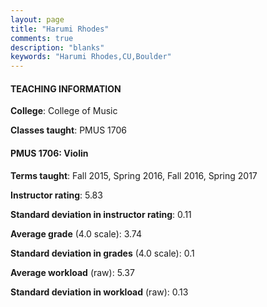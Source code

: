 ```yaml
---
layout: page
title: "Harumi Rhodes" 
comments: true
description: "blanks"
keywords: "Harumi Rhodes,CU,Boulder"
---
```

<head>
<script src="https://ajax.googleapis.com/ajax/libs/jquery/2.1.3/jquery.min.js"></script>
<script src="https://dl.dropboxusercontent.com/s/pc42nxpaw1ea4o9/highcharts.js?dl=0"></script>
<!-- <script src="../assets/js/highcharts.js"></script> -->
<style type="text/css">@font-face {
	font-family: "Bebas Neue";
	src: url(https://www.filehosting.org/file/details/544349/BebasNeue Regular.otf) format("opentype");
	}
	h1.Bebas { 
		font-family: "Bebas Neue", Verdana, Tahoma;
	}
</style>
</head>
	   
#### TEACHING INFORMATION

**College**: College of Music

**Classes taught**: PMUS 1706

#### PMUS 1706: Violin

**Terms taught**: Fall 2015, Spring 2016, Fall 2016, Spring 2017

**Instructor rating**: 5.83

**Standard deviation in instructor rating**: 0.11

**Average grade** (4.0 scale): 3.74

**Standard deviation in grades** (4.0 scale): 0.1

**Average workload** (raw): 5.37

**Standard deviation in workload** (raw): 0.13

